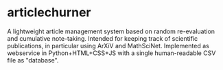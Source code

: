 articlechurner
==============

A lightweight article management system based on random re-evaluation and cumulative note-taking. Intended for keeping track of scientific publications, in particular using ArXiV and MathSciNet. Implemented as webservice in Python+HTML+CSS+JS with a single human-readable CSV file as "database".
